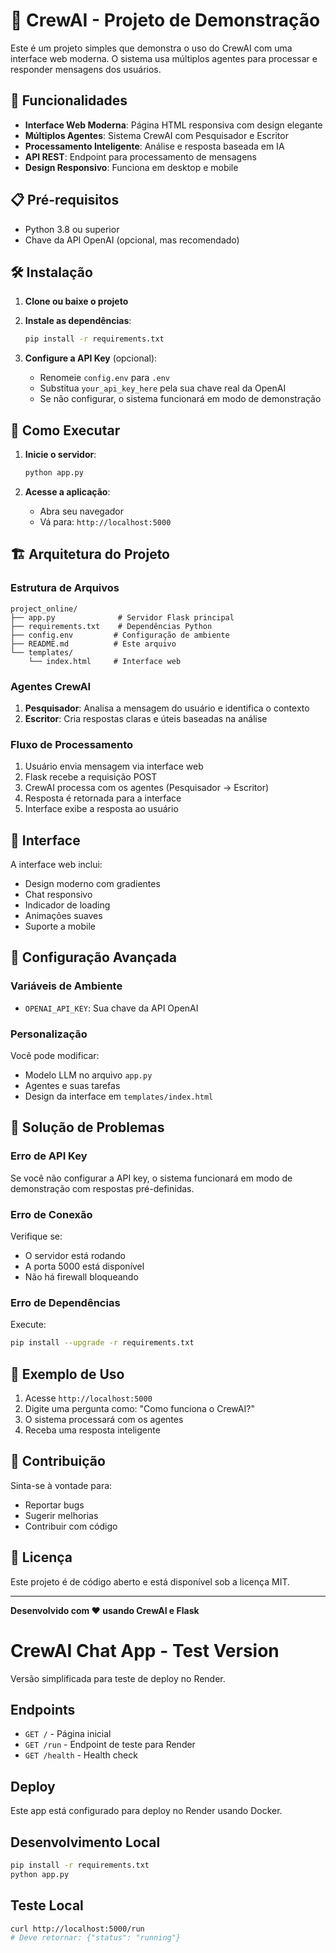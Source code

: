 # 🤖 CrewAI - Projeto de Demonstração

Este é um projeto simples que demonstra o uso do CrewAI com uma interface web moderna. O sistema usa múltiplos agentes para processar e responder mensagens dos usuários.

## 🚀 Funcionalidades

- **Interface Web Moderna**: Página HTML responsiva com design elegante
- **Múltiplos Agentes**: Sistema CrewAI com Pesquisador e Escritor
- **Processamento Inteligente**: Análise e resposta baseada em IA
- **API REST**: Endpoint para processamento de mensagens
- **Design Responsivo**: Funciona em desktop e mobile

## 📋 Pré-requisitos

- Python 3.8 ou superior
- Chave da API OpenAI (opcional, mas recomendado)

## 🛠️ Instalação

1. **Clone ou baixe o projeto**

2. **Instale as dependências**:
   ```bash
   pip install -r requirements.txt
   ```

3. **Configure a API Key** (opcional):
   - Renomeie `config.env` para `.env`
   - Substitua `your_api_key_here` pela sua chave real da OpenAI
   - Se não configurar, o sistema funcionará em modo de demonstração

## 🚀 Como Executar

1. **Inicie o servidor**:
   ```bash
   python app.py
   ```

2. **Acesse a aplicação**:
   - Abra seu navegador
   - Vá para: `http://localhost:5000`

## 🏗️ Arquitetura do Projeto

### Estrutura de Arquivos
```
project_online/
├── app.py              # Servidor Flask principal
├── requirements.txt    # Dependências Python
├── config.env         # Configuração de ambiente
├── README.md          # Este arquivo
└── templates/
    └── index.html     # Interface web
```

### Agentes CrewAI

1. **Pesquisador**: Analisa a mensagem do usuário e identifica o contexto
2. **Escritor**: Cria respostas claras e úteis baseadas na análise

### Fluxo de Processamento

1. Usuário envia mensagem via interface web
2. Flask recebe a requisição POST
3. CrewAI processa com os agentes (Pesquisador → Escritor)
4. Resposta é retornada para a interface
5. Interface exibe a resposta ao usuário

## 🎨 Interface

A interface web inclui:
- Design moderno com gradientes
- Chat responsivo
- Indicador de loading
- Animações suaves
- Suporte a mobile

## 🔧 Configuração Avançada

### Variáveis de Ambiente
- `OPENAI_API_KEY`: Sua chave da API OpenAI

### Personalização
Você pode modificar:
- Modelo LLM no arquivo `app.py`
- Agentes e suas tarefas
- Design da interface em `templates/index.html`

## 🐛 Solução de Problemas

### Erro de API Key
Se você não configurar a API key, o sistema funcionará em modo de demonstração com respostas pré-definidas.

### Erro de Conexão
Verifique se:
- O servidor está rodando
- A porta 5000 está disponível
- Não há firewall bloqueando

### Erro de Dependências
Execute:
```bash
pip install --upgrade -r requirements.txt
```

## 📝 Exemplo de Uso

1. Acesse `http://localhost:5000`
2. Digite uma pergunta como: "Como funciona o CrewAI?"
3. O sistema processará com os agentes
4. Receba uma resposta inteligente

## 🤝 Contribuição

Sinta-se à vontade para:
- Reportar bugs
- Sugerir melhorias
- Contribuir com código

## 📄 Licença

Este projeto é de código aberto e está disponível sob a licença MIT.

---

**Desenvolvido com ❤️ usando CrewAI e Flask**

# CrewAI Chat App - Test Version

Versão simplificada para teste de deploy no Render.

## Endpoints

- `GET /` - Página inicial
- `GET /run` - Endpoint de teste para Render
- `GET /health` - Health check

## Deploy

Este app está configurado para deploy no Render usando Docker.

## Desenvolvimento Local

```bash
pip install -r requirements.txt
python app.py
```

## Teste Local

```bash
curl http://localhost:5000/run
# Deve retornar: {"status": "running"}
``` 